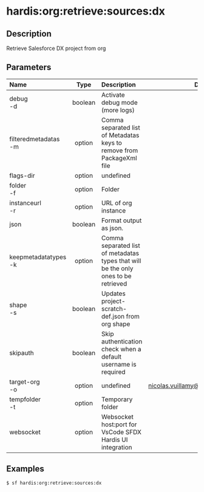 <!-- This file has been generated with command 'sf hardis:doc:plugin:generate'. Please do not update it manually or it may be overwritten -->
# hardis:org:retrieve:sources:dx

## Description

Retrieve Salesforce DX project from org

## Parameters

|Name|Type|Description|Default|Required|Options|
|:---|:--:|:----------|:-----:|:------:|:-----:|
|debug<br/>-d|boolean|Activate debug mode (more logs)||||
|filteredmetadatas<br/>-m|option|Comma separated list of Metadatas keys to remove from PackageXml file||||
|flags-dir|option|undefined||||
|folder<br/>-f|option|Folder|.|||
|instanceurl<br/>-r|option|URL of org instance||||
|json|boolean|Format output as json.||||
|keepmetadatatypes<br/>-k|option|Comma separated list of metadatas types that will be the only ones to be retrieved||||
|shape<br/>-s|boolean|Updates project-scratch-def.json from org shape||||
|skipauth|boolean|Skip authentication check when a default username is required||||
|target-org<br/>-o|option|undefined|nicolas.vuillamy@cloudity.com.playnico|||
|tempfolder<br/>-t|option|Temporary folder|./tmp|||
|websocket|option|Websocket host:port for VsCode SFDX Hardis UI integration||||

## Examples

```shell
$ sf hardis:org:retrieve:sources:dx
```


